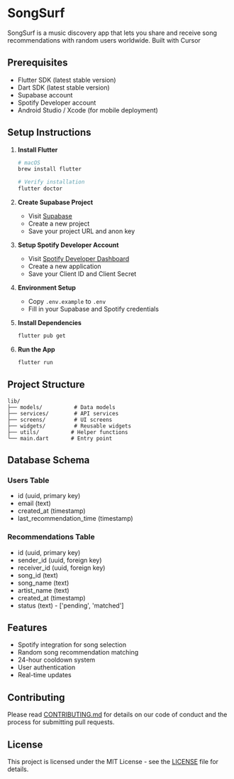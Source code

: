 # SongSurf

SongSurf is a music discovery app that lets you share and receive song recommendations with random users worldwide. Built with Cursor

## Prerequisites

- Flutter SDK (latest stable version)
- Dart SDK (latest stable version)
- Supabase account
- Spotify Developer account
- Android Studio / Xcode (for mobile deployment)

## Setup Instructions

1. **Install Flutter**
   ```bash
   # macOS
   brew install flutter
   
   # Verify installation
   flutter doctor
   ```

2. **Create Supabase Project**
   - Visit [Supabase](https://supabase.com)
   - Create a new project
   - Save your project URL and anon key

3. **Setup Spotify Developer Account**
   - Visit [Spotify Developer Dashboard](https://developer.spotify.com/dashboard)
   - Create a new application
   - Save your Client ID and Client Secret

4. **Environment Setup**
   - Copy `.env.example` to `.env`
   - Fill in your Supabase and Spotify credentials

5. **Install Dependencies**
   ```bash
   flutter pub get
   ```

6. **Run the App**
   ```bash
   flutter run
   ```

## Project Structure

```
lib/
├── models/          # Data models
├── services/        # API services
├── screens/         # UI screens
├── widgets/         # Reusable widgets
├── utils/          # Helper functions
└── main.dart       # Entry point
```

## Database Schema

### Users Table
- id (uuid, primary key)
- email (text)
- created_at (timestamp)
- last_recommendation_time (timestamp)

### Recommendations Table
- id (uuid, primary key)
- sender_id (uuid, foreign key)
- receiver_id (uuid, foreign key)
- song_id (text)
- song_name (text)
- artist_name (text)
- created_at (timestamp)
- status (text) - ['pending', 'matched']

## Features

- Spotify integration for song selection
- Random song recommendation matching
- 24-hour cooldown system
- User authentication
- Real-time updates

## Contributing

Please read [CONTRIBUTING.md](CONTRIBUTING.md) for details on our code of conduct and the process for submitting pull requests.

## License

This project is licensed under the MIT License - see the [LICENSE](LICENSE) file for details.
